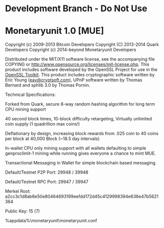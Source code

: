 Development Branch - Do Not Use
====================

Monetaryunit 1.0 [MUE]
====================

Copyright (c) 2009-2013 Bitcoin Developers
Copyright (C) 2013-2014 Quark Developers
Copyright (c) 2014-beyond Monetaryunit Developers

Distributed under the MIT/X11 software license, see the accompanying
file COPYING or http://www.opensource.org/licenses/mit-license.php.
This product includes software developed by the OpenSSL Project for use in the [OpenSSL Toolkit](http://www.openssl.org/). This product includes
cryptographic software written by Eric Young ([eay@cryptsoft.com](mailto:eay@cryptsoft.com)), UPnP software written by Thomas Bernard and
sphlib 3.0 by Thomas Pornin.

Technical Specifications:

Forked from Quark, secure 8-way random hashing algorithm for long term CPU mining support

40 second block times, 10-block difficulty retargeting, Virtually unlimited coin supply (1 quadrillion max coins!)

Deflationary by design, increasing block rewards from .025 coin to 40 coins per block at 40,000 Block (~18.5 day intervals)

In-wallet CPU only mining support with all wallets defaulting to simple genproclimit-1 mining while running gives everyone a chance to mint MUE.

Transactional Messaging in Wallet for simple blockchain based messaging.

Default/Testnet P2P Port: 29948 / 39948

Default/Testnet RPC Port: 29947 / 39947

Merkel Root: a2cc3c1d8ab6e50e80464693199eefdd172d45c4129998394e636e47b5621364

Public Key: 15 (7)

%appdata%\monetaryunit\monetaryunit.conf
